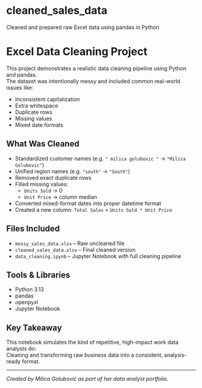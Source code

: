 # cleaned_sales_data
Cleaned and prepared raw Excel data using pandas in Python
# Excel Data Cleaning Project

This project demonstrates a realistic data cleaning pipeline using Python and pandas.  
The dataset was intentionally messy and included common real-world issues like:
- Inconsistent capitalization
- Extra whitespace
- Duplicate rows
- Missing values
- Mixed date formats

## What Was Cleaned
- Standardized customer names (e.g. `" milica golubovic "` → `"Milica Golubovic"`)
- Unified region names (e.g. `"south"` → `"South"`)
- Removed exact duplicate rows
- Filled missing values:
  - `Units Sold` → 0
  - `Unit Price` → column median
- Converted mixed-format dates into proper datetime format
- Created a new column: `Total Sales` = `Units Sold * Unit Price`

## Files Included
- `messy_sales_data.xlsx` – Raw uncleaned file
- `cleaned_sales_data.xlsx` – Final cleaned version
- `data_cleaning.ipynb` – Jupyter Notebook with full cleaning pipeline

## Tools & Libraries
- Python 3.13
- pandas
- openpyxl
- Jupyter Notebook

## Key Takeaway
This notebook simulates the kind of repetitive, high-impact work data analysts do:  
Cleaning and transforming raw business data into a consistent, analysis-ready format.

---

*Created by Milica Golubović as part of her data analyst portfolio.*
